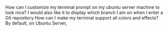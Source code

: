 How can I customize my terminal prompt on my ubuntu server machine to look nice? I would also like it to display which branch I am on when I enter a Git repository
How can I make my terminal support all colors and effects? By default, on Ubuntu Server, 

